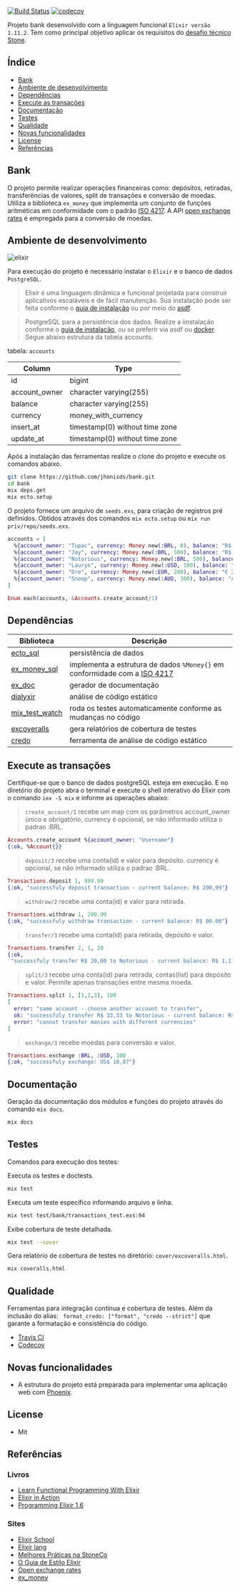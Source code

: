 [![Build Status](https://www.travis-ci.org/jhonisds/bank.svg?branch=main)](https://www.travis-ci.org/jhonisds/bank) [![codecov](https://codecov.io/gh/jhonisds/bank/branch/main/graph/badge.svg?token=O7T9IK4OW5)](https://codecov.io/gh/jhonisds/bank)

Projeto bank desenvolvido com a linguagem funcional `Elixir versão 1.11.2`. Tem como principal objetivo aplicar os
requisitos do [desafio técnico Stone](https://gist.github.com/Isabelarrodrigues/873b8849e8b54f0968d77a4b2f111ec4).

## Índice

- [Bank](#bank)
- [Ambiente de desenvolvimento](#ambiente-de-desenvolvimento)
- [Dependências](#dependências)
- [Execute as transações](#execute-as-transações)
- [Documentação](#documentação)
- [Testes](#testes)
- [Qualidade](#qualidade)
- [Novas funcionalidades](#novas-funcionalidades)
- [License](#license)
- [Referências](#referências)

## Bank

O projeto permite realizar operações financeiras como: depósitos, retiradas, transferências de valores, split de transações e conversão de moedas.
Utiliza a biblioteca `ex_money` que implementa um conjunto de funções aritméticas em conformidade com o padrão [ISO 4217](https://www.iso.org/iso-4217-currency-codes.html). A API [open exchange rates](https://openexchangerates.or) é empregada para a conversão de moedas.

## Ambiente de desenvolvimento

![elixir](https://hexdocs.pm/elixir/assets/logo.png)

Para execução do projeto é necessário instalar o `Elixir` e o banco de dados `PostgreSQL`.

> Elixir é uma linguagem dinâmica e funcional projetada para construir aplicativos escaláveis ​​e de fácil manutenção.
> Sua instalação pode ser feita conforme o [guia de instalação](https://elixir-lang.org/install.html) ou por meio do [asdf](https://asdf-vm.com/#/core-manage-asdf).

> PostgreSQL para a persistência dos dados.
> Realize a iinstalação conforme o [guia de instalacão](https://www.postgresql.org/download/), ou se preferir via asdf ou [docker](https://hub.docker.com/_/postgres).
> Segue abaixo estrutura da tabela accounts.

tabela: `accounts`

| Column        | Type                           |
| ------------- | ------------------------------ |
| id            | bigint                         |
| account_owner | character varying(255)         |
| balance       | character varying(255)         |
| currency      | money_with_currency            |
| insert_at     | timestamp(0) without time zone |
| update_at     | timestamp(0) without time zone |

Após a instalação das ferramentas realize o clone do projeto e execute os comandos abaixo.

```sh
git clone https://github.com/jhonisds/bank.git
cd bank
mix deps.get
mix ecto.setup
```

O projeto fornece um arquivo de `seeds.exs`, para criação de registros pré definidos.
Obtidos através dos comandos `mix ecto.setup` ou `mix run priv/repo/seeds.exs`.

```elixir
accounts = [
  %{account_owner: "Tupac", currency: Money.new(:BRL, 0), balance: "R$ 0"},
  %{account_owner: "Jay", currency: Money.new(:BRL, 500), balance: "R$ 500"},
  %{account_owner: "Notorious", currency: Money.new(:BRL, 500), balance: "R$ 500,55"},
  %{account_owner: "Lauryn", currency: Money.new(:USD, 100), balance: "U$ 100.99"},
  %{account_owner: "Dre", currency: Money.new(:EUR, 200), balance: "€ 200.05"},
  %{account_owner: "Snoop", currency: Money.new(:AUD, 300), balance: "AU$ 300,00"}
]

Enum.each(accounts, &Accounts.create_account/1)
```

## Dependências

| Biblioteca                                                             | Descrição                                                                                                                     |
| ---------------------------------------------------------------------- | ----------------------------------------------------------------------------------------------------------------------------- |
| [ecto_sql](https://hexdocs.pm/ecto_sql/Ecto.Adapters.SQL.html)         | persistência de dados                                                                                                         |
| [ex_money_sql](https://hexdocs.pm/ex_money_sql/readme.html)            | implementa a estrutura de dados `%Money{}` em conformidade com a [ISO 4217](https://www.iso.org/iso-4217-currency-codes.html) |
| [ex_doc](https://hexdocs.pm/ex_doc/readme.html)                        | gerador de documentação                                                                                                       |
| [dialyxir](https://hexdocs.pm/dialyxir/readme.html)                    | análise de código estático                                                                                                    |
| [mix_test_watch](https://hexdocs.pm/mix_test_watch/api-reference.html) | roda os testes automaticamente conforme as mudanças no código                                                                 |
| [excoveralls](https://hexdocs.pm/excoveralls/readme.html)              | gera relatórios de cobertura de testes                                                                                        |
| [credo](https://hexdocs.pm/credo/overview.html)                        | ferramenta de análise de código estático                                                                                      |

## Execute as transações

Certifique-se que o banco de dados postgreSQL esteja em execução. E no diretório do projeto abra o terminal e execute o shell interativo do Elixir
com o comando `iex -S mix` e informe as operações abaixo:

> `create_account/1` recebe um map com os parâmetros account_owner único e obrigatório,
> currency é opcional, se não informado utiliza o padrao :BRL.

```elixir
Accounts.create_account %{account_owner: "Username"}
{:ok, %Account{}}
```

> `deposit/3` recebe uma conta(id) e valor para depósito.
> currency é opcional, se não informado utiliza o padrao :BRL.

```elixir
Transactions.deposit 1, 999.99
{:ok, "successfuly deposit transaction - current balance: R$ 200,99"}
```

> `withdraw/2` recebe uma conta(id) e valor para retirada.

```elixir
Transactions.withdraw 1, 200.99
{:ok, "successfuly withdraw transaction - current balance: R$ 00.00"}
```

> `transfer/3` recebe uma conta(id) para retirada, depósito e valor.

```elixir
Transactions.transfer 2, 1, 20
{:ok,
 "successfuly transfer R$ 20,00 to Notorious - current balance: R$ 1.112,99"}
```

> `split/3` recebe uma conta(id) para retirada, contas(list) para depósito e valor.
> Permite apenas transações entre mesma moeda.

```elixir
Transactions.split 1, [1,2,3], 100
[
  error: "same account - choose another account to transfer",
  ok: "successfuly transfer R$ 33,33 to Notorious - current balance: R$ 1.079,66",
  error: "cannot transfer monies with different currencies"
]
```

> `exchange/3` recebe moedas para conversão e valor.

```elixir
Transactions.exchange :BRL, :USD, 100
{:ok, "successfuly exchange: US$ 18,87"}
```

## Documentação

Geração da documentação dos módulos e funções do projeto através do comando `mix docs`.

```sh
mix docs
```

## Testes

Comandos para execução dos testes:

Executa os testes e doctests.

```sh
mix test
```

Executa um teste específico informando arquivo e linha.

```sh
mix test test/bank/transactions_test.exs:94
```

Exibe cobertura de teste detalhada.

```sh
mix test --cover
```

Gera relatório de cobertura de testes no diretório: `cover/excoveralls.html`.

```sh
mix coveralls.html
```

## Qualidade

Ferramentas para integração contínua e cobertura de testes. Além da inclusão do alias: ` format_credo: ["format", "credo --strict"]` que garante a formatação e consistência do código.

- [Travis CI](https://travis-ci.org/)
- [Codecov](https://about.codecov.io/)

## Novas funcionalidades

- A estrutura do projeto está preparada para implementar uma aplicação web com [Phoenix](https://phoenixframework.org/).

## License

- Mit

## Referências

### Livros

- [Learn Functional Programming With Elixir](https://pragprog.com/titles/cdc-elixir/learn-functional-programming-with-elixir/)
- [Elixir in Action](https://www.manning.com/books/elixir-in-action-second-edition)
- [Programming Elixir 1.6](https://pragprog.com/titles/elixir16/programming-elixir-1-6/)

### Sites

- [Elixir School](https://elixirschool.com/pt/)
- [Elixir lang](https://elixir-lang.org/getting-started/introduction.html)
- [Melhores Práticas na StoneCo](https://github.com/stone-payments/stoneco-best-practices/blob/master/README_pt.md)
- [O Guia de Estilo Elixir](https://github.com/gusaiani/elixir_style_guide/blob/master/README_ptBR.md)
- [Open exchange rates](https://openexchangerates.org/)
- [ex_money](https://hexdocs.pm/ex_money/readme.html)
